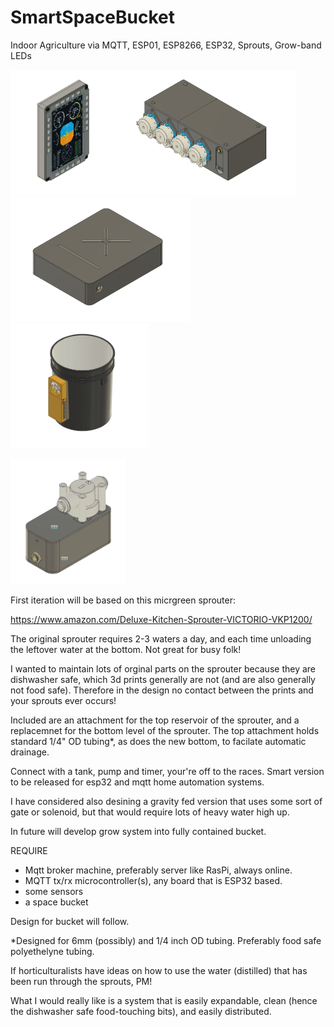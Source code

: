 # SmartSpaceBucket
Indoor Agriculture via MQTT, ESP01, ESP8266, ESP32, Sprouts, Grow-band LEDs

<img src="https://github.com/connerkward/SmartSpaceBucket/blob/master/Screen%20Shot%202020-07-30%20at%202.46.47%20PM.png" height="200"><img src="https://github.com/connerkward/SmartSpaceBucket/blob/master/Screen%20Shot%202020-07-30%20at%202.36.29%20PM.png" height="200"><img src="https://github.com/connerkward/SmartSpaceBucket/blob/master/Screen%20Shot%202020-07-30%20at%202.39.56%20PM.png" height="200"><img src="https://github.com/connerkward/SmartSpaceBucket/blob/master/Screen%20Shot%202020-07-30%20at%202.41.00%20PM.png" height="200">

<img src="https://github.com/connerkward/SmartSpaceBucket/blob/master/Screen%20Shot%202020-07-30%20at%203.01.01%20PM.png" height="200">


First iteration will be based on this micrgreen sprouter:

https://www.amazon.com/Deluxe-Kitchen-Sprouter-VICTORIO-VKP1200/

The original sprouter requires 2-3 waters a day, and each time unloading the leftover water at the bottom. Not great for busy folk!

I wanted to maintain lots of orginal parts on the sprouter because they are dishwasher safe, which 3d prints generally are not (and are also generally not food safe). Therefore in the design no contact between the prints and your sprouts ever occurs!

Included are an attachment for the top reservoir of the sprouter, and a replacemnet for the bottom level of the sprouter. The top attachment holds standard 1/4" OD tubing*, as does the new bottom, to facilate automatic drainage. 

Connect with a tank, pump and timer, your're off to the races. 
Smart version to be released for esp32 and mqtt home automation systems.

I have considered also desining a gravity fed version that uses some sort of gate or solenoid, but that would require lots of heavy water high up.


In future will develop grow system into fully contained bucket.

REQUIRE
- Mqtt broker machine, preferably server like RasPi, always online.
- MQTT tx/rx microcontroller(s), any board that is ESP32 based.
- some sensors
- a space bucket 

Design for bucket will follow.

*Designed for 6mm (possibly) and 1/4 inch OD tubing. Preferably food safe polyethelyne tubing.

If horticulturalists have ideas on how to use the water (distilled) that has been run through the sprouts, PM! 

What I would really like is a system that is easily expandable, clean (hence the dishwasher safe food-touching bits), and easily distributed. 
